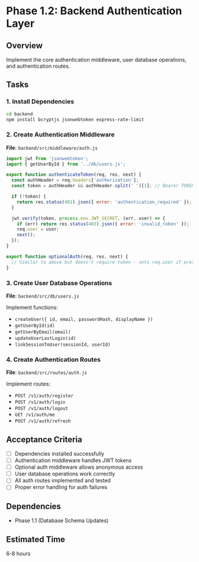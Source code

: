 # Phase 1.2: Backend Authentication Layer

## Overview
Implement the core authentication middleware, user database operations, and authentication routes.

## Tasks

### 1. Install Dependencies
```bash
cd backend
npm install bcryptjs jsonwebtoken express-rate-limit
```

### 2. Create Authentication Middleware
**File**: `backend/src/middleware/auth.js`

```javascript
import jwt from 'jsonwebtoken';
import { getUserById } from '../db/users.js';

export function authenticateToken(req, res, next) {
  const authHeader = req.headers['authorization'];
  const token = authHeader && authHeader.split(' ')[1]; // Bearer TOKEN

  if (!token) {
    return res.status(401).json({ error: 'authentication_required' });
  }

  jwt.verify(token, process.env.JWT_SECRET, (err, user) => {
    if (err) return res.status(403).json({ error: 'invalid_token' });
    req.user = user;
    next();
  });
}

export function optionalAuth(req, res, next) {
  // Similar to above but doesn't require token - sets req.user if present
}
```

### 3. Create User Database Operations
**File**: `backend/src/db/users.js`

Implement functions:
- `createUser({ id, email, passwordHash, displayName })`
- `getUserById(id)`
- `getUserByEmail(email)`
- `updateUserLastLogin(id)`
- `linkSessionToUser(sessionId, userId)`

### 4. Create Authentication Routes
**File**: `backend/src/routes/auth.js`

Implement routes:
- `POST /v1/auth/register`
- `POST /v1/auth/login`
- `POST /v1/auth/logout`
- `GET /v1/auth/me`
- `POST /v1/auth/refresh`

## Acceptance Criteria
- [ ] Dependencies installed successfully
- [ ] Authentication middleware handles JWT tokens
- [ ] Optional auth middleware allows anonymous access
- [ ] User database operations work correctly
- [ ] All auth routes implemented and tested
- [ ] Proper error handling for auth failures

## Dependencies
- Phase 1.1 (Database Schema Updates)

## Estimated Time
6-8 hours